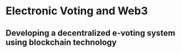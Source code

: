 # Electronic Voting and Web3
## Developing a decentralized e-voting system using blockchain technology
